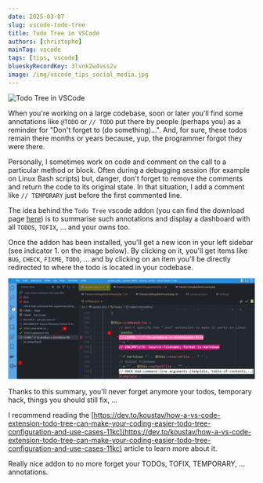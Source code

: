 ```yaml
---
date: 2025-03-07
slug: vscode-todo-tree
title: Todo Tree in VSCode
authors: [christophe]
mainTag: vscode
tags: [tips, vscode]
blueskyRecordKey: 3lvnk2w4vss2v
image: /img/vscode_tips_social_media.jpg
---
```

![Todo Tree in VSCode](/img/vscode_tips_banner.jpg)

When you're working on a large codebase, soon or later you'll find some annotations like `@TODO` or `// TODO` put there by people (perhaps you) as a reminder for "Don't forget to (do something)...". And, for sure, these todos remain there months or years because, yup, the programmer forgot they were there.

Personally, I sometimes work on code and comment on the call to a particular method or block.  Often during a debugging session (for example on Linux Bash scripts) but, danger, don't forget to remove the comments and return the code to its original state. In that situation, I add a comment like `// TEMPORARY` just before the first commented line.

The idea behind the `Todo Tree` vscode addon (you can find the download page [here](https://marketplace.visualstudio.com/items?itemName=Gruntfuggly.todo-tree)) is to summarise such annotations and display a dashboard with all `TODOS`, `TOFIX`, ... and your owns too.

<!-- truncate -->

Once the addon has been installed, you'll get a new icon in your left sidebar (see indicator 1. on the image below). By clicking on it, you'll get items like `BUG`, `CHECK`, `FIXME`, `TODO`, ... and by clicking on an item you'll be directly redirected to where the todo is located in your codebase.

![Todo Tree in VSCode](./images/todo-tree.png)

Thanks to this summary, you'll never forget anymore your todos, temporary hack, things you should still fix, ...

I recommend reading the [https://dev.to/koustav/how-a-vs-code-extension-todo-tree-can-make-your-coding-easier-todo-tree-configuration-and-use-cases-11kc](https://dev.to/koustav/how-a-vs-code-extension-todo-tree-can-make-your-coding-easier-todo-tree-configuration-and-use-cases-11kc) article to learn more about it.

Really nice addon to no more forget your TODOs, TOFIX, TEMPORARY, ... annotations.
